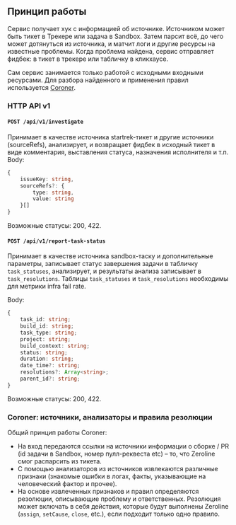 ## Принцип работы

Сервис получает хук с информацией об источнике. Источником может быть тикет в Трекере или задача в Sandbox. Затем парсит всё, до чего может дотянуться из источника, и матчит логи и другие ресурсы на известные проблемы. Когда проблема найдена, сервис отправляет фидбек: в тикет в трекере или табличку в кликхаусе.

Сам сервис занимается только работой с исходными входными ресурсами. Для разбора найденного и применения правил используется [Coroner](../../packages/coroner).

### HTTP API v1

#### `POST /api/v1/investigate`
Принимает в качестве источника startrek-тикет и другие источники (sourceRefs), анализирует, и возвращает фидбек в исходный тикет в виде комментария, выставления статуса, назначения исполнителя и т.п.
Body:

```typescript
{
    issueKey: string,
    sourceRefs?: {
        type: string,
        value: string
    }[]
}
```

Возможные статусы: 200, 422.

#### `POST /api/v1/report-task-status`

Принимает в качестве источника sandbox-таску и дополнительные параметры, записывает статус завершения задачи в табличку `task_statuses`, анализирует, и результаты анализа записывает в `task_resolutions`.
Таблицы `task_statuses` и `task_resolutions` необходимы для метрики infra fail rate.

Body:

```typescript
{
    task_id: string;
    build_id: string;
    task_type: string;
    project: string;
    build_context: string;
    status: string;
    duration: string;
    date_time?: string;
    resolutions?: Array<string>;
    parent_id?: string;
}
```

Возможные статусы: 200, 422.

### Coroner: источники, анализаторы и правила резолюции

Общий принцип работы Coroner:
- На вход передаются ссылки на источники информации о сборке / PR (id задачи в Sandbox, номер пулл-реквеста etc) – то, что Zeroline смог распарсить из тикета.
- С помощью анализаторов из источников извлекаются различные признаки (знакомые ошибки в логах, факты, указывающие на человеческий фактор и прочее).
- На основе извлеченных признаков и правил определяются резолюции, описывающие проблему и ответственных. Резолюция может включать в себя действия, которые будут выполнены Zeroline (`assign`, `setCause`, `close`, etc.), если подходит только одно правило.
